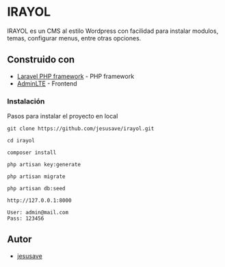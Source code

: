 # IRAYOL
IRAYOL es un CMS al estilo Wordpress con facilidad para instalar modulos, temas, configurar menus, entre otras opciones.


## Construido con
* [Laravel PHP framework](https://github.com/laravel/laravel) -  PHP framework
* [AdminLTE](https://adminlte.io/) - Frontend

### Instalación

Pasos para instalar el proyecto en local

```
git clone https://github.com/jesusave/irayol.git
```
```
cd irayol
```
```
composer install
```
```
php artisan key:generate
```
```
php artisan migrate
```
```
php artisan db:seed
```
```
http://127.0.0.1:8000
```
```
User: admin@mail.com
Pass: 123456
```

## Autor

*  [jesusave](https://github.com/jesusave)